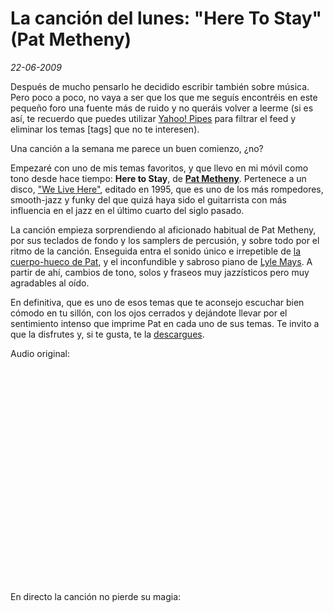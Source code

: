 La canción del lunes: "Here To Stay" (Pat Metheny)
==================================================

_22-06-2009_

Después de mucho pensarlo he decidido escribir también sobre música. Pero poco a poco, no vaya a ser que los que me seguís encontréis en este pequeño foro una fuente más de ruido y no queráis volver a leerme (si es así, te recuerdo que puedes utilizar [Yahoo! Pipes](http://pipes.yahoo.com/pipes/) para filtrar el feed y eliminar los temas [tags] que no te interesen).

Una canción a la semana me parece un buen comienzo, ¿no?

Empezaré con uno de mis temas favoritos, y que llevo en mi móvil como tono desde hace tiempo: **Here to Stay**, de [**Pat Metheny**](http://es.wikipedia.org/wiki/Pat_Metheny). Pertenece a un disco, ["We Live Here"](http://blogs.nortecastilla.es/vicentealvarez/2009/3/15/we-live-here), editado en 1995, que es uno de los más rompedores, smooth-jazz y funky del que quizá haya sido el guitarrista con más influencia en el jazz en el último cuarto del siglo pasado.

La canción empieza sorprendiendo al aficionado habitual de Pat Metheny, por sus teclados de fondo y los samplers de percusión, y sobre todo por el ritmo de la canción. Enseguida entra el sonido único e irrepetible de [la cuerpo-hueco de Pat](http://www.jazzguitar.be/guitar_rig_pat_metheny.html), y el inconfundible y sabroso piano de [Lyle Mays](http://www.apoloybaco.com/lylemaysbiografia.htm). A partir de ahí, cambios de tono, solos y fraseos muy jazzísticos pero muy agradables al oído.

En definitiva, que es uno de esos temas que te aconsejo escuchar bien cómodo en tu sillón, con los ojos cerrados y dejándote llevar por el sentimiento intenso que imprime Pat en cada uno de sus temas. Te invito a que la disfrutes y, si te gusta, te la [descargues](http://rapidshare.com/files/202964102/PatMG_WLH.rar).

Audio original:

<object width="425" height="344" classid="clsid:d27cdb6e-ae6d-11cf-96b8-444553540000" codebase="http://download.macromedia.com/pub/shockwave/cabs/flash/swflash.cab#version=6,0,40,0"><param name="allowFullScreen" value="true" /><param name="allowscriptaccess" value="always" /><param name="src" value="http://www.youtube.com/v/15FqJRc8nh4&amp;hl=es&amp;fs=1&amp;" /><param name="allowfullscreen" value="true" /><embed width="425" height="344" type="application/x-shockwave-flash" src="http://www.youtube.com/v/15FqJRc8nh4&amp;hl=es&amp;fs=1&amp;" allowFullScreen="true" allowscriptaccess="always" allowfullscreen="true" /></object>

En directo la canción no pierde su magia:

<object width="425" height="344" classid="clsid:d27cdb6e-ae6d-11cf-96b8-444553540000" codebase="http://download.macromedia.com/pub/shockwave/cabs/flash/swflash.cab#version=6,0,40,0"><param name="allowFullScreen" value="true" /><param name="allowscriptaccess" value="always" /><param name="src" value="http://www.youtube.com/v/g6JlE_xRRes&amp;hl=es&amp;fs=1&amp;" /><param name="allowfullscreen" value="true" /><embed width="425" height="344" type="application/x-shockwave-flash" src="http://www.youtube.com/v/g6JlE_xRRes&amp;hl=es&amp;fs=1&amp;" allowFullScreen="true" allowscriptaccess="always" allowfullscreen="true" /></object>